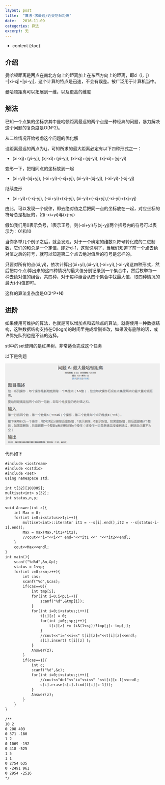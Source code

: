 ```yaml
---
layout: post
title:  "算法-求最远/近曼哈顿距离"
date:   2016-11-09
categories: 算法
excerpt: 无
---
```

* content
{:toc}

## 介绍

曼哈顿距离是两点在南北方向上的距离加上在东西方向上的距离，即d（i，j）=|xi-xj|+|yi-yj|，这个计算的特点是迅速，不会有误差。被广泛用于计算机当中。

曼哈顿距离可以拓展到一维，以及更高的维度

## 解法

已知一个点集的坐标求其中曼哈顿距离最远的两个点是一种经典的问题，暴力解决这个问题的复杂度是O(N^2)。

从二维情况开始考虑这个问题的优化解

设距离最远的两点为i,j，可知所求的最大距离必定有以下四种形式之一：
* (xi-xj)+(yi-yj), (xj-xi)+(yi-yj), (xi-xj)+(yj-yi), (xj-xi)+(yj-yi) 

变形一下，把相同点的坐标放到一起
* (xi+yi)-(xj+yj), (-xi+yi)-(-xj+yj), (xi-yi)-(xj-yj), (-xi-yi)-(-xj-yj)

继续变形
* (xi+yi)+(-xj-yj), (-xi+yi)+(xj-yj), (xi-yi)+(-xj+yj),(-xi-yi)+(xj+yj) 

由此，可以发现一个规律，即去绝对值之后把同一点的坐标放在一起，对应坐标的符号总是相反的，如(-xi+yi)与(xj-yj)

假如我们用0表示负号，1表示正号，则(-xi+yi)与(xj-yj)两个括号内的符号可以表示为：01和10        

当你多举几个例子之后，就会发现，对于一个确定的维数D,符号转化成的二进制数，它们的和总是一个定值，即2^d-1，这就说明了，当我们知道了前一个点去绝对值之后的符号，就可以知道第二个点去绝对值后的符号是怎样的。 

只要对所有的点(xi,yi)，依次计算出(xi+yi),(xi-yi),(-xi+yi),(-xi-yi)这四种形式，然后把每个点i算出来的这四种情况的最大值分别记录到一个集合中，然后枚举每一种去绝对值的组合，共四种，对于每种组合从四个集合中找最大值，取四种情况的最大(小)值即可。

这样的算法复杂度是O(2^P*N)

## 进阶

如果使用可维护的算法，也就是可以增加点和去除点的算法，就得使用一种数据结构，这种数据结构支持在O(logn)的时间里完成增删查改，如果没有删除的话，或许优先队列也是不错的选择。

stl中的set使用的是红黑树，非常适合完成这个任务

以下是例题

![](pic/2016-11-22.png)

代码如下

	#include <iostream>
	#include <cstdio>
	#include <set>
	using namespace std;

	int t[32][100005];
	multiset<int> s[32];
	int status,n,p;

	void Answer(int z){
		int Max = 0;
		for(int i=0;i<status>>1;i++){
			multiset<int>::iterator it1 = --s[i].end(),it2 = --s[status-i-1].end();
			Max = max(Max,*it1+*it2);
			//cout<<"i="<<i<<" end="<<*it1 <<" "<<*it2<<endl;
		}
		cout<<Max<<endl;
	}
	int main(){
		scanf("%d%d",&n,&p);
		status = 1<<p;
		for(int z=0;z<n;z++){
			int cas;
			scanf("%d",&cas);
			if(cas==0){
				int tmp[5];
				for(int i=0;i<p;i++){
					scanf("%d",&tmp[i]);
				}
				for(int i=0;i<status;i++){
					t[i][z] = 0;
					for(int j=0;j<p;j++){
						t[i][z] += (i&(1<<j))?tmp[j]:-tmp[j];
					}
					//cout<<"i="<<i<<" t[i][z]="<<t[i][z]<<endl;
					s[i].insert( t[i][z] );
				}
				Answer(z);
			}
			if(cas==1){
				int c;
				scanf("%d",&c);
				for(int i=0;i<status;i++){
					//cout<<"del"<<"i="<<i<<" "<<t[i][c-1]<<endl;
					s[i].erase(s[i].find(t[i][c-1]));
				}
				Answer(z);
			}
		}
	}

	/**
	10 2
	0 208 403
	0 371 -180
	1 2
	0 1069 -192
	0 418 -525
	1 5
	1 1
	0 2754 635
	0 -2491 961
	0 2954 -2516
	*/
